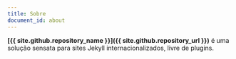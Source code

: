 ```yaml
---
title: Sobre
document_id: about
---
```


**[{{ site.github.repository_name }}]({{ site.github.repository_url }})** é uma solução sensata para sites Jekyll internacionalizados, livre de plugins.
